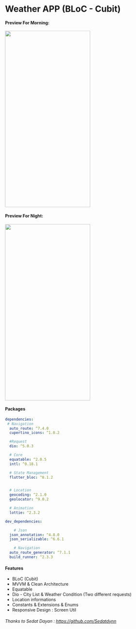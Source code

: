 # Weather APP (BLoC - Cubit)
#### Preview For Morning: 
<img src="https://github.com/githuseyingur/weather_app_cubit/assets/120099096/2da8db57-24da-49ba-90b9-e00c87656665"  width="280" height ="580">

#### Preview For Night: 
<img src="https://github.com/githuseyingur/weather_app_cubit/assets/120099096/a8b642cb-1809-40ac-906a-2d60bb1f955d"  width="280" height ="580">




#### Packages
```yaml
dependencies:
 # Navigation
  auto_route: ^7.4.0
  cupertino_icons: ^1.0.2

  #Request
  dio: ^5.0.3

  # Core
  equatable: ^2.0.5
  intl: ^0.18.1

  # State Management
  flutter_bloc: ^8.1.2


  # Location
  geocoding: ^2.1.0
  geolocator: ^9.0.2

  # Animation
  lottie: ^2.3.2

dev_dependencies:

    # Json
  json_annotation: ^4.8.0
  json_serializable: ^6.6.1

    # Navigation
  auto_route_generator: ^7.1.1
  build_runner: ^2.3.3
```

#### Features
- BLoC (Cubit)
- MVVM & Clean Architecture
- Equatable
- Dio - City List & Weather Condition (Two different requests)
- Location informations
- Constants & Extensions & Enums
- Responsive Design : Screen Util



###### Thanks to Sedat Dayan : https://github.com/Sedatdynn

